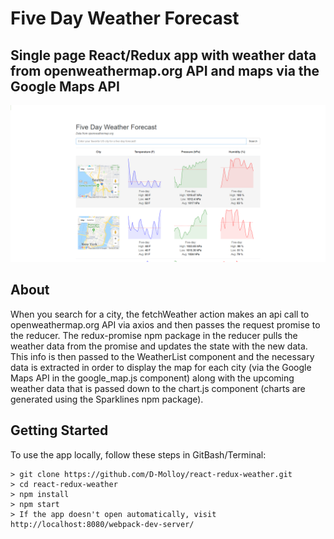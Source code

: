 # Five Day Weather Forecast
## Single page React/Redux app with weather data from openweathermap.org API and maps via the Google Maps API

![react-redux-weather](weather.png)

## About

 When you search for a city, the fetchWeather action makes an api call to openweathermap.org API via axios and then passes the request promise to the reducer.  The redux-promise npm package in the reducer pulls the weather data from the promise and updates the state with the new data.  This info is then passed to the WeatherList component and the necessary data is extracted in order to display the map for each city (via the Google Maps API in the google_map.js component) along with the upcoming weather data that is passed down to the chart.js component (charts are generated using the Sparklines npm package).


## Getting Started

To use the app locally, follow these steps in GitBash/Terminal:

```
> git clone https://github.com/D-Molloy/react-redux-weather.git
> cd react-redux-weather
> npm install
> npm start
> If the app doesn't open automatically, visit http://localhost:8080/webpack-dev-server/
```

